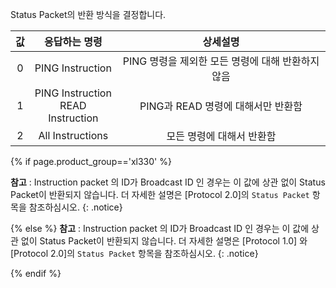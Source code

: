 Status Packet의 반환 방식을 결정합니다.

| 값 |             응답하는 명령              |                     상세설명                      |
|:--:|:--------------------------------------:|:-------------------------------------------------:|
| 0  |            PING Instruction            | PING 명령을 제외한 모든 명령에 대해 반환하지 않음 |
| 1  | PING Instruction<br />READ Instruction |        PING과 READ 명령에 대해서만 반환함         |
| 2  |            All Instructions            |             모든 명령에 대해서 반환함             |

{% if page.product_group=='xl330' %}

**참고** : Instruction packet 의 ID가  Broadcast ID 인 경우는 이 값에 상관 없이 Status Packet이 반환되지 않습니다. 더 자세한 설명은 [Protocol 2.0]의 `Status Packet` 항목을 참조하심시오.
{: .notice}

{% else %}
**참고** : Instruction packet 의 ID가  Broadcast ID 인 경우는 이 값에 상관 없이 Status Packet이 반환되지 않습니다. 더 자세한 설명은 [Protocol 1.0] 와 [Protocol 2.0]의 `Status Packet` 항목을 참조하심시오.
{: .notice}

{% endif %}
